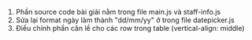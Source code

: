 1. Phần source code bài giải nằm trong file main.js và staff-info.js
2. Sửa lại format ngày làm thành "dd/mm/yy" ở trong file datepicker.js
3. Điều chỉnh phần căn lề cho các row trong table (vertical-align: middle)
